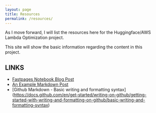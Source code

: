 ```yaml
---
layout: page
title: Resources
permalink: /resources/
---
```


As I move forward, I will list the resources here for the Huggingface/AWS Lambda Optimization project.

This site will show the basic information regarding the content in this project.

## **LINKS**

* [Fastpages Notebook Blog Post](https://fastpages.fast.ai/jupyter/2020/02/20/test.html)
* [An Example Markdown Post](https://fastpages.fast.ai/markdown/2020/01/14/test-markdown-post.html)
* [Github Markdown - Basic writing and formatting syntax] (https://docs.github.com/en/get-started/writing-on-github/getting-started-with-writing-and-formatting-on-github/basic-writing-and-formatting-syntax)
